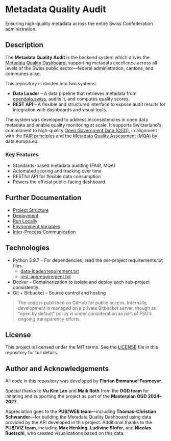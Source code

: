 #  Metadata Quality Audit
Ensuring high-quality metadata across the entire Swiss Confederation administration.


## Description
The **Metadata Quality Audit** is the backend system which drives the [Metadata Quality Dashboard](https://dashboard.opendata.swiss/), supporting metadata excellence across all levels of the Swiss public sector—federal administration, cantons, and communes alike.

This repository is divided into two systems:
* **Data Loader** – A data pipeline that retrieves metadata from [opendata.swiss](https://opendata.swiss/en), audits it, and computes quality scores.
* **REST API** – A flexible and structured interface to expose audit results for integration with dashboards and visual tools.

The system was developed to address inconsistencies in open data metadata and enable quality monitoring at scale. It supports Switzerland's commitment to high-quality [Open Government Data (OGD)](https://www.bfs.admin.ch/bfs/en/home/services/ogd.html), in alignment with the [FAIR principles](https://www.go-fair.org/fair-principles/) and the [Metadata Quality Assessment (MQA)](https://data.europa.eu/mqa/methodology?locale=en) by data.europa.eu.

### Key Features
* Standards-based metadata auditing (FAIR, MQA)
* Automated scoring and tracking over time
* RESTful API for flexible data consumption
* Powers the official public-facing dashboard


## Further Documentation
* [Project Structure](./documentation/project-structure.md)
* [Deployment](./documentation/deployment.md)
* [Run Locally](./documentation/run-locally.md)
* [Environment Variables](./documentation/environment-variables.md)
* [Inter-Process Communication](./documentation/inter-process-communication.md)


## Technologies
* Python 3.9.7 – For dependencies, read the per-project requirements.txt files.
    * [data-loader/requirement.txt](./data-updater/requirements.txt)
    * [rest-api/requirement.txt](./data-updater/requirements.txt)
* Docker – Containerization to isolate and deploy each sub-project consistently.
* Git + Bitbucket – Source control and hosting

> The code is published on GitHub for public access.
Internally, development is managed on a private Bitbucket server, though an “open by default” policy is under consideration as part of FSO’s ongoing transparency efforts.

## License
This project is licensed under the MIT terms. See the [LICENSE](LICENSE) file in this repository for full details.


## Author and Acknowledgements
All code in this repository was developed by **Florian Emmanuel Fasmeyer**.

Special thanks to **Vu Kim Lan** and **Maik Roth** from the **OGD team** for initiating and supporting the project as part of the **Masterplan OGD 2024–2027**.

Appreciation goes to the **PUB/WEB team**—including **Thomas-Christian Schwander**—for building the Metadata Quality Dashboard using data provided by the API developed in this project. Additional thanks to the **PUB/VIZ team**, including **Max Henking**, **Ludivine Stofer**, and **Nicolas Ruetschi**, who created visualizations based on this data.
